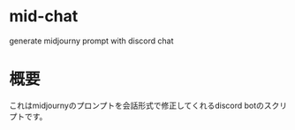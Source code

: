 # mid-chat
generate midjourny prompt with discord chat

# 概要
これはmidjournyのプロンプトを会話形式で修正してくれるdiscord botのスクリプトです。
